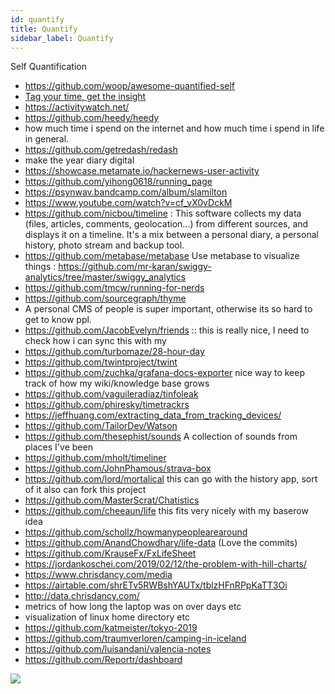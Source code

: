```yaml
---
id: quantify
title: Quantify
sidebar_label: Quantify
---
```


Self Quantification

- https://github.com/woop/awesome-quantified-self
- [Tag your time, get the insight ](https://github.com/almarklein/timetagger)
- https://activitywatch.net/
- https://github.com/heedy/heedy
- how much time i spend on the internet and how much time i spend in life in general.
- https://github.com/getredash/redash
- make the year diary digital
- https://showcase.metamate.io/hackernews-user-activity
- https://github.com/yihong0618/running_page
- https://psynwav.bandcamp.com/album/slamilton
- https://www.youtube.com/watch?v=cf_vX0vDckM
- https://github.com/nicbou/timeline : This software collects my data (files, articles, comments, geolocation...) from different sources, and displays it on a timeline. It's a mix between a personal diary, a personal history, photo stream and backup tool.
- https://github.com/metabase/metabase Use metabase to visualize things : https://github.com/mr-karan/swiggy-analytics/tree/master/swiggy_analytics
- https://github.com/tmcw/running-for-nerds
- https://github.com/sourcegraph/thyme
- A personal CMS of people is super important, otherwise its so hard to get to know ppl.
- https://github.com/JacobEvelyn/friends :: this is really nice, I need to check how i can sync this with my
- https://github.com/turbomaze/28-hour-day
- https://github.com/twintproject/twint
- https://github.com/zuchka/grafana-docs-exporter nice way to keep track of how my wiki/knowledge base grows
- https://github.com/vaguileradiaz/tinfoleak
- https://github.com/phiresky/timetrackrs
- https://jeffhuang.com/extracting_data_from_tracking_devices/
- https://github.com/TailorDev/Watson
- https://github.com/thesephist/sounds A collection of sounds from places I've been
- https://github.com/mholt/timeliner
- https://github.com/JohnPhamous/strava-box
- https://github.com/lord/mortalical this can go with the history app, sort of it also can fork this project
- https://github.com/MasterScrat/Chatistics
- https://github.com/cheeaun/life this fits very nicely with my baserow idea
- https://github.com/schollz/howmanypeoplearearound
- https://github.com/AnandChowdhary/life-data (Love the commits)
- https://github.com/KrauseFx/FxLifeSheet
- https://jordankoschei.com/2019/02/12/the-problem-with-hill-charts/
- https://www.chrisdancy.com/media
- https://airtable.com/shrETv5RWBshYAUTx/tblzHFnRPpKaTT3Oi
- http://data.chrisdancy.com/
- metrics of how long the laptop was on over days etc
- visualization of linux home directory etc
- https://github.com/katmeister/tokyo-2019
- https://github.com/traumverloren/camping-in-iceland
- https://github.com/luisandani/valencia-notes
- https://github.com/Reportr/dashboard


![](/img/quant_1.jpg)